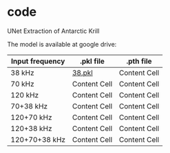 # code
UNet Extraction of Antarctic Krill 

The model is available at google drive:

| Input frequency |   .pkl file   |   .pth file   |
| --------------- | ------------- | ------------- |
| 38 kHz          |   [38.pkl](https://drive.google.com/file/d/1NuL_89BaajEex2lpCnmbffFqtXEJfXIX/view?usp=sharing)| Content Cell  |
| 70 kHz          | Content Cell  | Content Cell  |
| 120 kHz         | Content Cell  | Content Cell  |
| 70+38 kHz       | Content Cell  | Content Cell  |
| 120+70 kHz      | Content Cell  | Content Cell  |
| 120+38 kHz      | Content Cell  | Content Cell  |
| 120+70+38 kHz   | Content Cell  | Content Cell  |
